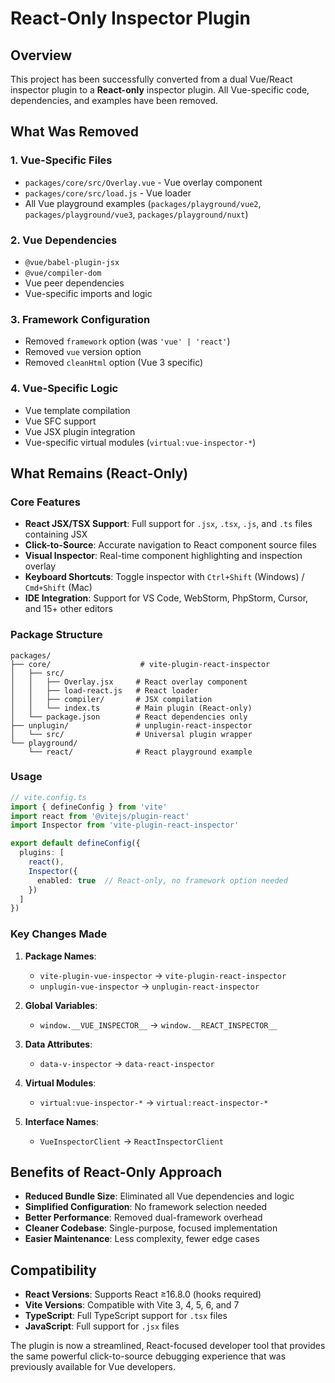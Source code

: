 # React-Only Inspector Plugin

## Overview

This project has been successfully converted from a dual Vue/React inspector plugin to a **React-only** inspector plugin. All Vue-specific code, dependencies, and examples have been removed.

## What Was Removed

### 1. Vue-Specific Files
- `packages/core/src/Overlay.vue` - Vue overlay component
- `packages/core/src/load.js` - Vue loader
- All Vue playground examples (`packages/playground/vue2`, `packages/playground/vue3`, `packages/playground/nuxt`)

### 2. Vue Dependencies
- `@vue/babel-plugin-jsx`
- `@vue/compiler-dom`
- Vue peer dependencies
- Vue-specific imports and logic

### 3. Framework Configuration
- Removed `framework` option (was `'vue' | 'react'`)
- Removed `vue` version option
- Removed `cleanHtml` option (Vue 3 specific)

### 4. Vue-Specific Logic
- Vue template compilation
- Vue SFC support
- Vue JSX plugin integration
- Vue-specific virtual modules (`virtual:vue-inspector-*`)

## What Remains (React-Only)

### Core Features
- **React JSX/TSX Support**: Full support for `.jsx`, `.tsx`, `.js`, and `.ts` files containing JSX
- **Click-to-Source**: Accurate navigation to React component source files
- **Visual Inspector**: Real-time component highlighting and inspection overlay
- **Keyboard Shortcuts**: Toggle inspector with `Ctrl+Shift` (Windows) / `Cmd+Shift` (Mac)
- **IDE Integration**: Support for VS Code, WebStorm, PhpStorm, Cursor, and 15+ other editors

### Package Structure
```
packages/
├── core/                    # vite-plugin-react-inspector
│   ├── src/
│   │   ├── Overlay.jsx     # React overlay component  
│   │   ├── load-react.js   # React loader
│   │   ├── compiler/       # JSX compilation
│   │   └── index.ts        # Main plugin (React-only)
│   └── package.json        # React dependencies only
├── unplugin/               # unplugin-react-inspector
│   └── src/                # Universal plugin wrapper
└── playground/
    └── react/              # React playground example
```

### Usage

```typescript
// vite.config.ts
import { defineConfig } from 'vite'
import react from '@vitejs/plugin-react'
import Inspector from 'vite-plugin-react-inspector'

export default defineConfig({
  plugins: [
    react(),
    Inspector({
      enabled: true  // React-only, no framework option needed
    })
  ]
})
```

### Key Changes Made

1. **Package Names**: 
   - `vite-plugin-vue-inspector` → `vite-plugin-react-inspector`
   - `unplugin-vue-inspector` → `unplugin-react-inspector`

2. **Global Variables**: 
   - `window.__VUE_INSPECTOR__` → `window.__REACT_INSPECTOR__`

3. **Data Attributes**: 
   - `data-v-inspector` → `data-react-inspector`

4. **Virtual Modules**: 
   - `virtual:vue-inspector-*` → `virtual:react-inspector-*`

5. **Interface Names**: 
   - `VueInspectorClient` → `ReactInspectorClient`

## Benefits of React-Only Approach

- **Reduced Bundle Size**: Eliminated all Vue dependencies and logic
- **Simplified Configuration**: No framework selection needed
- **Better Performance**: Removed dual-framework overhead
- **Cleaner Codebase**: Single-purpose, focused implementation
- **Easier Maintenance**: Less complexity, fewer edge cases

## Compatibility

- **React Versions**: Supports React ≥16.8.0 (hooks required)
- **Vite Versions**: Compatible with Vite 3, 4, 5, 6, and 7
- **TypeScript**: Full TypeScript support for `.tsx` files
- **JavaScript**: Full support for `.jsx` files

The plugin is now a streamlined, React-focused developer tool that provides the same powerful click-to-source debugging experience that was previously available for Vue developers.